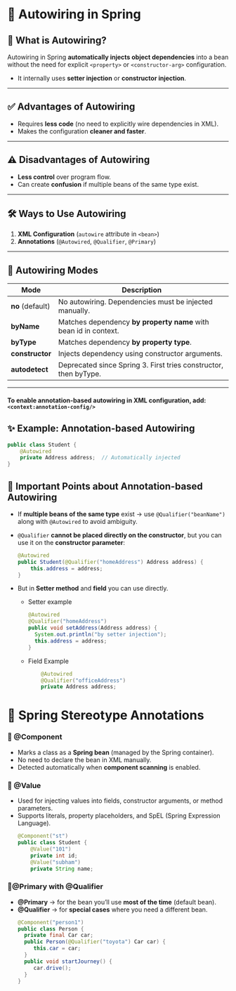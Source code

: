 # 🌱 Autowiring in Spring

## 🔹 What is Autowiring?

Autowiring in Spring **automatically injects object dependencies** into a bean without the need for explicit
`<property>` or `<constructor-arg>` configuration.

- It internally uses **setter injection** or **constructor injection**.

---

## ✅ Advantages of Autowiring

- Requires **less code** (no need to explicitly wire dependencies in XML).
- Makes the configuration **cleaner and faster**.

---

## ⚠️ Disadvantages of Autowiring

- **Less control** over program flow.
- Can create **confusion** if multiple beans of the same type exist.

---

## 🛠️ Ways to Use Autowiring

1. **XML Configuration** (`autowire` attribute in `<bean>`)
2. **Annotations** (`@Autowired`, `@Qualifier`, `@Primary`)

---

## 🔄 Autowiring Modes

| Mode             | Description                                                      |
|------------------|------------------------------------------------------------------|
| **no** (default) | No autowiring. Dependencies must be injected manually.           |
| **byName**       | Matches dependency **by property name** with bean id in context. |
| **byType**       | Matches dependency **by property type**.                         |
| **constructor**  | Injects dependency using constructor arguments.                  |
| **autodetect**   | Deprecated since Spring 3. First tries constructor, then byType. |

---
#### To enable annotation-based autowiring in XML configuration, add:`<context:annotation-config/>`
## ✨ Example: Annotation-based Autowiring

```java
public class Student {
    @Autowired
    private Address address;  // Automatically injected
}
```

## 🔑 Important Points about Annotation-based Autowiring

- If **multiple beans of the same type** exist → use `@Qualifier("beanName")` along with `@Autowired` to avoid
  ambiguity.
- `@Qualifier` **cannot be placed directly on the constructor**, but you can use it on the **constructor parameter**:

  ```java
  @Autowired
  public Student(@Qualifier("homeAddress") Address address) {
      this.address = address;
  } 
- But in **Setter method** and **field** you can use directly.
  - Setter example
      ```java
    @Autowired
    @Qualifier("homeAddress")
    public void setAddress(Address address) {
        System.out.println("by setter injection");
        this.address = address;
    } 
  - Field Example
    ```java
        @Autowired
        @Qualifier("officeAddress")
        private Address address;

# 🌱 Spring Stereotype Annotations

### 🔹 @Component
- Marks a class as a **Spring bean** (managed by the Spring container).
- No need to declare the bean in XML manually.
- Detected automatically when **component scanning** is enabled.
### 🔹 @Value
- Used for injecting values into fields, constructor arguments, or method parameters.
- Supports literals, property placeholders, and SpEL (Spring Expression Language).
    ```java
    @Component("st")
    public class Student {
        @Value("101")
        private int id;
        @Value("subham")
        private String name;
### 🔹@Primary with @Qualifier
- **@Primary** → for the bean you’ll use **most of the time** (default bean).
- **@Qualifier** → for **special cases** where you need a different bean.  
     ```java
    @Component("person1")
    public class Person {
       private final Car car;
       public Person(@Qualifier("toyota") Car car) {
          this.car = car;
       }
       public void startJourney() {
          car.drive();
       }
    }        